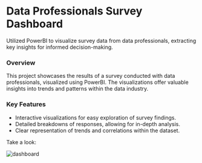 # Data Professionals Survey Dashboard
Utilized PowerBI to visualize survey data from data professionals, extracting key insights for informed decision-making.

### Overview
This project showcases the results of a survey conducted with data professionals, visualized using PowerBI. The visualizations offer valuable insights into trends and patterns within the data industry.

### Key Features
- Interactive visualizations for easy exploration of survey findings.
- Detailed breakdowns of responses, allowing for in-depth analysis.
- Clear representation of trends and correlations within the dataset.

Take a look:

![dashboard](https://github.com/abdhye/dataProSurveyDashboard/assets/56081405/430b322f-4359-4fc6-930b-ddeb398332b1)
